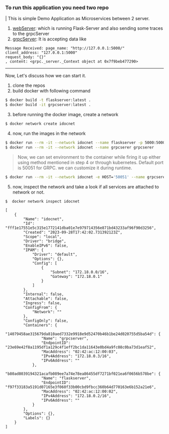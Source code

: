 ### To run this application you need two repo
| This is simple Demo Application as Microservices between 2 server.
1. [webServer](https://github.com/rajendrakumaryadav/webServer): which is running Flask-Server and also sending some traces to the grpcServer
2. [grpcServer](https://github.com/rajendrakumaryadav/grpcserver): It is accepting data like

```text
Message Received: page_name: "http://127.0.0.1:5000/"      
client_address: "127.0.0.1:5000"                           
request_body: "{}"                                         
, content: <grpc._server._Context object at 0x7f9beb477290>
```
---
Now, Let's discuss how we can start it.
1. clone the repos
2. build docker with following command
```bash
$ docker build -t flaskserver:latest .
$ docker build -it grpcserver:latest .
```
3. before running the docker image, create a network
```bash
$ docker network create idocnet
```
4. now, run the images in the network
```bash
$ docker run --rm -it --network idocnet --name flaskserver -p 5000:5000 flaskserver
$ docker run --rm -it --network idocnet --name grpcserer grpcserer
```
> Now, we can set environment to the container while firing it up either using method mentioned in step 4 or through 
> kubernetes. Default port is 50051 for GRPC. we can customize it during runtime.
```bash
$ docker run --rm -it --network idocnet -e HOST='50051' --name grpcserer grpcserer
```


5. now, inspect the network and take a look if all services are attached to network or not.
```bash
$  docker network inspect idocnet
```
```text
[                                                                                
    {                                                                            
        "Name": "idocnet",                                                       
        "Id": "fff1e17551e5c315e1772141dba01e7e979714356e871bd43233af96f90d3256",
        "Created": "2023-09-28T17:42:02.731392123Z",                             
        "Scope": "local",                                                        
        "Driver": "bridge",                                                      
        "EnableIPv6": false,                                                     
        "IPAM": {                                                                
            "Driver": "default",                                                 
            "Options": {},                                                       
            "Config": [                                                          
                {
                    "Subnet": "172.18.0.0/16",
                    "Gateway": "172.18.0.1"
                }
            ]
        },
        "Internal": false,
        "Attachable": false,
        "Ingress": false,
        "ConfigFrom": {
            "Network": ""
        },
        "ConfigOnly": false,
        "Containers": {
            "14079458ae315679da810aed7332e9918e9d52470b46b1be24d020755d5ba54d": {
                "Name": "grpcserver",
                "EndpointID": "23e69e42f8a1195df1a129c4f1eff2bc1da11643e0bd4a9fc08c0ba73d1eaf52",
                "MacAddress": "02:42:ac:12:00:03",
                "IPv4Address": "172.18.0.3/16",
                "IPv6Address": ""
            },
            "b80ad8039194321acafb089ee7a74e78ea86455df7271bf021ea6f0656b578be": {
                "Name": "flaskserver",
                "EndpointID": "f97f33183a5191d07165e3f060f33b00cbd9fbcc360b64d770163e6b152a21e6",
                "MacAddress": "02:42:ac:12:00:02",
                "IPv4Address": "172.18.0.2/16",
                "IPv6Address": ""
            }
        },
        "Options": {},
        "Labels": {}
    }
]

```